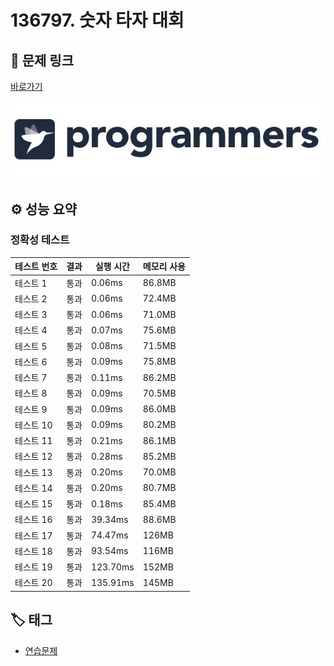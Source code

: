 # 136797. 숫자 타자 대회

## 🔗 문제 링크

[바로가기](https://school.programmers.co.kr/learn/courses/30/lessons/136797)

![프로그래머스 로고](../../images/programmers.jpg)

## ⚙️ 성능 요약

### 정확성 테스트

| 테스트 번호 | 결과 | 실행 시간 | 메모리 사용 |
| ----------- | ---- | --------- | ----------- |
| 테스트 1    | 통과 | 0.06ms    | 86.8MB      |
| 테스트 2    | 통과 | 0.06ms    | 72.4MB      |
| 테스트 3    | 통과 | 0.06ms    | 71.0MB      |
| 테스트 4    | 통과 | 0.07ms    | 75.6MB      |
| 테스트 5    | 통과 | 0.08ms    | 71.5MB      |
| 테스트 6    | 통과 | 0.09ms    | 75.8MB      |
| 테스트 7    | 통과 | 0.11ms    | 86.2MB      |
| 테스트 8    | 통과 | 0.09ms    | 70.5MB      |
| 테스트 9    | 통과 | 0.09ms    | 86.0MB      |
| 테스트 10   | 통과 | 0.09ms    | 80.2MB      |
| 테스트 11   | 통과 | 0.21ms    | 86.1MB      |
| 테스트 12   | 통과 | 0.28ms    | 85.2MB      |
| 테스트 13   | 통과 | 0.20ms    | 70.0MB      |
| 테스트 14   | 통과 | 0.20ms    | 80.7MB      |
| 테스트 15   | 통과 | 0.18ms    | 85.4MB      |
| 테스트 16   | 통과 | 39.34ms   | 88.6MB      |
| 테스트 17   | 통과 | 74.47ms   | 126MB       |
| 테스트 18   | 통과 | 93.54ms   | 116MB       |
| 테스트 19   | 통과 | 123.70ms  | 152MB       |
| 테스트 20   | 통과 | 135.91ms  | 145MB       |

## 🏷️ 태그

- [연습문제](https://school.programmers.co.kr/learn/challenges?order=recent)
